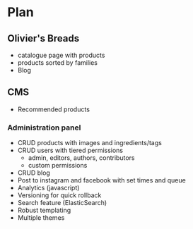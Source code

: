 # Plan

## Olivier's Breads
* catalogue page with products
* products sorted by families
* Blog

## CMS
* Recommended products
### Administration panel
* CRUD products with images and ingredients/tags
* CRUD users with tiered permissions
    * admin, editors, authors, contributors
    * custom permissions
* CRUD blog
* Post to instagram and facebook with set times and queue
* Analytics (javascript)
* Versioning for quick rollback
* Search feature (ElasticSearch)
* Robust templating
* Multiple themes
